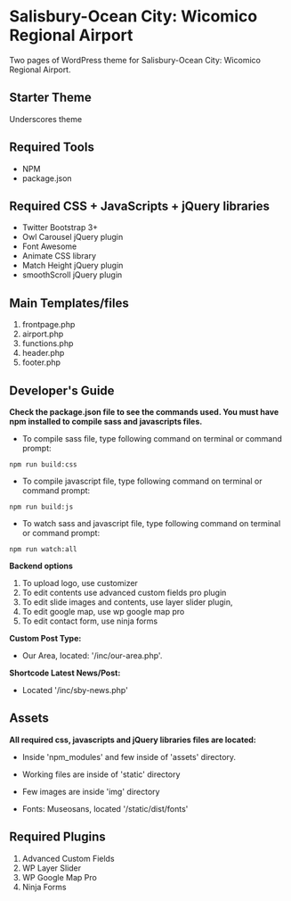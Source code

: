 # Salisbury-Ocean City: Wicomico Regional Airport 

Two pages of WordPress theme for Salisbury-Ocean City: Wicomico Regional Airport.

## Starter Theme 

Underscores theme

## Required Tools

* NPM
* package.json

## Required CSS + JavaScripts + jQuery libraries

* Twitter Bootstrap 3+
* Owl Carousel jQuery plugin
* Font Awesome
* Animate CSS library
* Match Height jQuery plugin
* smoothScroll jQuery plugin


## Main Templates/files

1. frontpage.php
2. airport.php
3. functions.php
4. header.php
5. footer.php

## Developer's Guide

**Check the package.json file to see the commands used. You must have npm installed to compile sass and javascripts files.**

* To compile sass file, type following command on terminal or command prompt:

``` npm run build:css ```

* To compile javascript file, type following command on terminal or command prompt:

``` npm run build:js ```

* To watch sass and javascript file, type following command on terminal or command prompt:

``` npm run watch:all ```


**Backend options**

1. To upload logo, use customizer
2. To edit contents use advanced custom fields pro plugin
3. To edit slide images and contents, use layer slider plugin,
4. To edit google map, use wp google map pro
5. To edit contact form, use ninja forms


**Custom Post Type:**

* Our Area, located: '/inc/our-area.php'.

**Shortcode Latest News/Post:**

* Located '/inc/sby-news.php'

## Assets

**All required css, javascripts and jQuery libraries files are located:**

* Inside 'npm_modules' and few inside of 'assets' directory.

* Working files are inside of 'static' directory

* Few images are inside 'img' directory

* Fonts: Museosans, located '/static/dist/fonts'


## Required Plugins

1. Advanced Custom Fields
2. WP Layer Slider
3. WP Google Map Pro
4. Ninja Forms